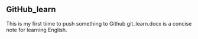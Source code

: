 ## GitHub_learn
This is my first tiime to push something to Github
git_learn.docx is a concise note for learning English.

